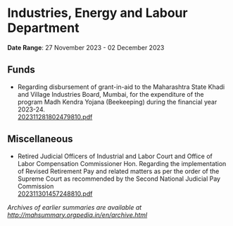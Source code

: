 # Industries, Energy and Labour Department

**Date Range**: 27 November 2023 - 02 December 2023


## Funds
- Regarding disbursement of grant-in-aid to the Maharashtra State Khadi and Village Industries Board, Mumbai, for the expenditure of the program Madh Kendra Yojana (Beekeeping) during the financial year 2023-24.\
  [202311281802479810.pdf](https://gr.maharashtra.gov.in/Site/Upload/Government%20Resolutions/English/202311281802479810.pdf)

## Miscellaneous
- Retired Judicial Officers of Industrial and Labor Court and Office of Labor Compensation Commissioner Hon. Regarding the implementation of Revised Retirement Pay and related matters as per the order of the Supreme Court as recommended by the Second National Judicial Pay Commission\
  [202311301457248810.pdf](https://gr.maharashtra.gov.in/Site/Upload/Government%20Resolutions/English/202311301457248810.pdf)


*Archives of earlier summaries are available at http://mahsummary.orgpedia.in/en/archive.html*